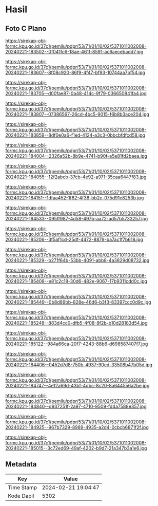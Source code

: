 # Hasil

## Foto C Plano

https://sirekap-obj-formc.kpu.go.id/37c1/pemilu/pdpr/53/71/01/10/02/5371011002008-20240221-183502--0f041fc6-18ae-461f-8591-ac6aecebadd7.jpg

https://sirekap-obj-formc.kpu.go.id/37c1/pemilu/pdpr/53/71/01/10/02/5371011002008-20240221-183607--8f08c920-86f9-4f47-bf93-10744aa7bf54.jpg

https://sirekap-obj-formc.kpu.go.id/37c1/pemilu/pdpr/53/71/01/10/02/5371011002008-20240221-183705--d00fae87-0a48-414c-9f79-036650841fa4.jpg

https://sirekap-obj-formc.kpu.go.id/37c1/pemilu/pdpr/53/71/01/10/02/5371011002008-20240221-183807--07386567-26cd-4bc5-9015-f6b8b3ace204.jpg

https://sirekap-obj-formc.kpu.go.id/37c1/pemilu/pdpr/53/71/01/10/02/5371011002008-20240221-183859--8df0e0a6-f1ed-4124-a3c3-0bbcbfdfcd58.jpg

https://sirekap-obj-formc.kpu.go.id/37c1/pemilu/pdpr/53/71/01/10/02/5371011002008-20240221-184004--2326a52b-8b9e-4741-b90f-a5e81fd2baea.jpg

https://sirekap-obj-formc.kpu.go.id/37c1/pemilu/pdpr/53/71/01/10/02/5371011002008-20240221-184055--12f2abcb-37cb-4e92-a971-35caa6447f83.jpg

https://sirekap-obj-formc.kpu.go.id/37c1/pemilu/pdpr/53/71/01/10/02/5371011002008-20240221-184151--1dfaa452-1f82-4f38-bb2e-075d91e8253b.jpg

https://sirekap-obj-formc.kpu.go.id/37c1/pemilu/pdpr/53/71/01/10/02/5371011002008-20240221-184533--095ff987-4d58-497b-aa72-ad57b5733257.jpg

https://sirekap-obj-formc.kpu.go.id/37c1/pemilu/pdpr/53/71/01/10/02/5371011002008-20240221-185206--3f5af1cd-25df-4472-8879-ba7ac1f7b618.jpg

https://sirekap-obj-formc.kpu.go.id/37c1/pemilu/pdpr/53/71/01/10/02/5371011002008-20240221-185329--b271f64b-53bb-4091-abb8-4a3829d08732.jpg

https://sirekap-obj-formc.kpu.go.id/37c1/pemilu/pdpr/53/71/01/10/02/5371011002008-20240221-185408--e81c2c18-30d6-482e-9067-17b9311cdd0c.jpg

https://sirekap-obj-formc.kpu.go.id/37c1/pemilu/pdpr/53/71/01/10/02/5371011002008-20240221-185449--0b8d89bb-828e-46d6-b3f3-83397ccc0d9c.jpg

https://sirekap-obj-formc.kpu.go.id/37c1/pemilu/pdpr/53/71/01/10/02/5371011002008-20240221-185248--883d4cc0-dfb5-4f08-8f2b-b10d28183d54.jpg

https://sirekap-obj-formc.kpu.go.id/37c1/pemilu/pdpr/53/71/01/10/02/5371011002008-20240221-185122--984a66ca-20f7-4243-88b6-d698587407f7.jpg

https://sirekap-obj-formc.kpu.go.id/37c1/pemilu/pdpr/53/71/01/10/02/5371011002008-20240221-184406--0452d7d8-750b-4937-90ed-33508b47b05d.jpg

https://sirekap-obj-formc.kpu.go.id/37c1/pemilu/pdpr/53/71/01/10/02/5371011002008-20240221-184747--4e12a69d-43bf-4dbc-8c20-8a644556a2be.jpg

https://sirekap-obj-formc.kpu.go.id/37c1/pemilu/pdpr/53/71/01/10/02/5371011002008-20240221-184840--d937251f-2a97-4710-9509-fd4a7588e357.jpg

https://sirekap-obj-formc.kpu.go.id/37c1/pemilu/pdpr/53/71/01/10/02/5371011002008-20240221-184925--967b7329-8989-4935-a2d4-0cbcb6871f2f.jpg

https://sirekap-obj-formc.kpu.go.id/37c1/pemilu/pdpr/53/71/01/10/02/5371011002008-20240221-185015--3c72ed69-49af-4202-b9d7-21a347b3a1e6.jpg


## Metadata

| Key        | Value               |
| ---------- | ------------------- |
| Time Stamp | 2024-02-21 19:04:47 |
| Kode Dapil | 5302                |



